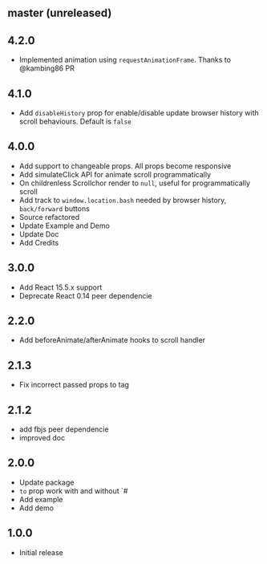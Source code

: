 ## master (unreleased)

## 4.2.0

- Implemented animation using `requestAnimationFrame`. Thanks to @kambing86 PR

## 4.1.0

- Add `disableHistory` prop for enable/disable update browser history with scroll behaviours. Default is `false`

## 4.0.0

- Add support to changeable props. All props become responsive
- Add simulateClick API for animate scroll programmatically
- On childrenless Scrollchor render to `null`, useful for programmatically scroll
- Add track to `window.location.bash` needed by browser history, `back/forward` buttons
- Source refactored
- Update Example and Demo
- Update Doc
- Add Credits

## 3.0.0

- Add React 15.5.x support
- Deprecate React 0.14 peer dependencie

## 2.2.0

- Add beforeAnimate/afterAnimate hooks to scroll handler

## 2.1.3

- Fix incorrect passed props to tag

## 2.1.2

- add fbjs peer dependencie
- improved doc

## 2.0.0

- Update package
- `to` prop work with and without `#
- Add example
- Add demo

## 1.0.0

- Initial release
